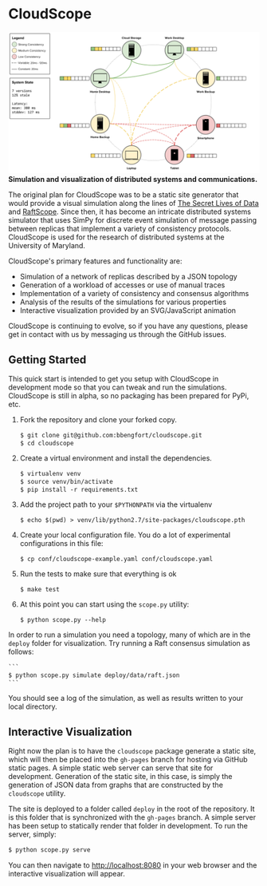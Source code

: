 # CloudScope

![Consistency Simulation Wireframe](img/wireframe.png)
**Simulation and visualization of distributed systems and communications.**

The original plan for CloudScope was to be a static site generator that would provide a visual simulation along the lines of [The Secret Lives of Data](http://thesecretlivesofdata.com/raft/) and [RaftScope](https://github.com/ongardie/raftscope). Since then, it has become an intricate distributed systems simulator that uses SimPy for discrete event simulation of message passing between replicas that implement a variety of consistency protocols. CloudScope is used for the research of distributed systems at the University of Maryland.

CloudScope's primary features and functionality are:

- Simulation of a network of replicas described by a JSON topology
- Generation of a workload of accesses or use of manual traces
- Implementation of a variety of consistency and consensus algorithms
- Analysis of the results of the simulations for various properties
- Interactive visualization provided by an SVG/JavaScript animation

CloudScope is continuing to evolve, so if you have any questions, please get in contact with us by messaging us through the GitHub issues.

## Getting Started

This quick start is intended to get you setup with CloudScope in development mode so that you can tweak and run the simulations. CloudScope is still in alpha, so no packaging has been prepared for PyPi, etc.

1. Fork the repository and clone your forked copy.

    ```
    $ git clone git@github.com:bbengfort/cloudscope.git
    $ cd cloudscope
    ```

2. Create a virtual environment and install the dependencies.

    ```
    $ virtualenv venv
    $ source venv/bin/activate
    $ pip install -r requirements.txt
    ```

3. Add the project path to your `$PYTHONPATH` via the virtualenv

    ```
    $ echo $(pwd) > venv/lib/python2.7/site-packages/cloudscope.pth
    ```

4. Create your local configuration file. You do a lot of experimental configurations in this file:

    ```
    $ cp conf/cloudscope-example.yaml conf/cloudscope.yaml
    ```

5. Run the tests to make sure that everything is ok

    ```
    $ make test
    ```

6. At this point you can start using the `scope.py` utility:

    ```
    $ python scope.py --help
    ```

In order to run a simulation you need a topology, many of which are in the `deploy` folder for visualization. Try running a Raft consensus simulation as follows:

    ```
    $ python scope.py simulate deploy/data/raft.json
    ```

You should see a log of the simulation, as well as results written to your local directory.

## Interactive Visualization

Right now the plan is to have the `cloudscope` package generate a static site, which will then be placed into the `gh-pages` branch for hosting via GitHub static pages. A simple static web server can serve that site for development. Generation of the static site, in this case, is simply the generation of JSON data from graphs that are constructed by the `cloudscope` utility.

The site is deployed to a folder called `deploy` in the root of the repository. It is this folder that is synchronized with the `gh-pages` branch. A simple server has been setup to statically render that folder in development. To run the server, simply:

```bash
$ python scope.py serve
```

You can then navigate to [http://localhost:8080](http://localhost:8080) in your web browser and the interactive visualization will appear.
